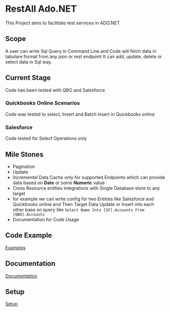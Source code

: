 # RestAll Ado.NET
This Project aims to facilitate rest services in ADO.NET
## Scope
A user can write Sql Query in Command Line and Code will fetch data in tabulare format from any json or rest endpoint
It can add, update, delete or select data in Sql way.

## Current Stage
Code has been tested with QBO and Salesforce
### Quickbooks Online Scenarios
Code was tested to select, Insert and Batch Insert in Quickbooks online

### Salesforce
Code tested for Select Operations only

## Mile Stones
* Pagination
* Update
* Incremental Data Cache only for supported Endpoints which can provide data based on **Date** or some **Numeric** value
* Cross Resource entities integrations with Single Database store to any target
* for example we can write config for two Entities like Salesforce and Quickbooks online and Then Target Data Update or Insert into each other base on query like `Select Name Into [SF].Accounts From [QBO].Accounts`
* Documentation for Code Usage

## Code Example
[Examples](https://github.com/shahidjaved/restalladonet/wiki/Code-Examples)

## Documentation
[Documentation](https://github.com/shahidjaved/restalladonet/wiki/Documentations)
## Setup
[Setup](https://github.com/shahidjaved/restalladonet/wiki/Setup)
